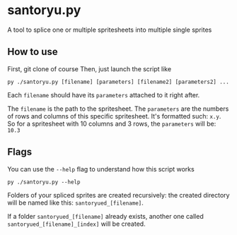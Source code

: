 # santoryu.py
A tool to splice one or multiple spritesheets into multiple single sprites

## How to use
First, git clone of course
Then, just launch the script like
```shell
py ./santoryu.py [filename] [parameters] [filename2] [parameters2] ...
```
Each `filename` should have its `parameters` attached to it right after.

The `filename` is the path to the spritesheet. The `parameters` are the numbers of rows and columns of this specific spritesheet. It's formatted such: `x.y`. So for a spritesheet with 10 columns and 3 rows, the `parameters` will be: `10.3`

## Flags
You can use the `--help` flag to understand how this script works
```shell
py ./santoryu.py --help
```

Folders of your spliced sprites are created recursively: the created directory will be named like this: `santoryued_[filename]`.

If a folder `santoryued_[filename]` already exists, another one called `santoryued_[filename]_[index]` will be created.
